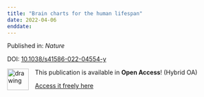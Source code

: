 ```yaml
---
title: "Brain charts for the human lifespan"
date: 2022-04-06
enddate:
---
```


Published in: *Nature*

DOI: [10.1038/s41586-022-04554-y](https://doi.org/10.1038/s41586-022-04554-y)

<img src="https://upload.wikimedia.org/wikipedia/commons/thumb/7/77/Open_Access_logo_PLoS_transparent.svg/800px-Open_Access_logo_PLoS_transparent.svg.png" alt="drawing" width="50" align="left"/> &nbsp;&nbsp;&nbsp;This publication is available in **Open Access**! (Hybrid OA)

&nbsp;&nbsp;&nbsp;<a href="https://www.nature.com/articles/s41586-022-04554-y.pdf">Access it freely here</a>

